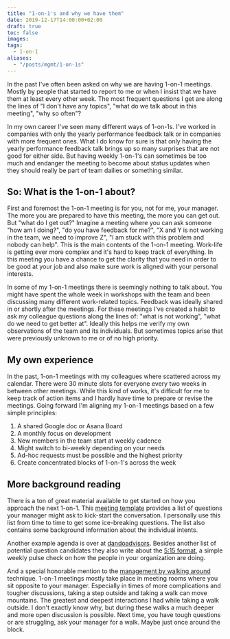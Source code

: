 ```yaml
---
title: "1-on-1's and why we have them"
date: 2019-12-17T14:00:00+02:00
draft: true
toc: false
images:
tags: 
  - 1-on-1
aliases:
  - "/posts/mgmt/1-on-1s"
---
```


In the past I've often been asked on why we are having 1-on-1 meetings. Mostly
by people that started to report to me or when I insist that we have them at
least every other week. The most frequent questions I get are along the lines of
"I don't have any topics", "what do we talk about in this meeting", "why so
often"?

In my own career I've seen many different ways of 1-on-1s. I've worked in
companies with only the yearly performance feedback talk or in companies with
more frequent ones. What I do know for sure is that only having the yearly
performance feedback talk brings up so many surprises that are not good for
either side. But having weekly 1-on-1's can sometimes be too much and endanger
the meeting to become about status updates when they should really be part of
team dailies or something similar.

## So: What is the 1-on-1 about?

First and foremost the 1-on-1 meeting is for you, not for me, your manager. The
more you are prepared to have this meeting, the more you can get out. But "what
do I get out?" Imagine a meeting where you can ask someone "how am I doing?",
"do you have feedback for me?", "X and Y is not working in the team, we need to
improve Z", "I am stuck with this problem and nobody can help". This is the main
contents of the 1-on-1 meeting. Work-life is getting ever more complex and it's
hard to keep track of everything. In this meeting you have a chance to get the
clarity that you need in order to be good at your job and also make sure work is
aligned with your personal interests.

In some of my 1-on-1 meetings there is seemingly nothing to talk about. You
might have spent the whole week in workshops with the team and been discussing
many different work-related topics. Feedback was ideally shared in or shortly
after the meetings. For these meetings I've created a habit to ask my colleague
questions along the lines of: "what is not working", "what do we need to get
better at". Ideally this helps me verify my own observations of the team and its
individuals. But sometimes topics arise that were previously unknown to me or
of no high priority.

## My own experience

In the past, 1-on-1 meetings with my colleagues where scattered across my
calendar. There were 30 minute slots for everyone every two weeks in between
other meetings. While this kind of works, it's difficult for me to keep track of
action items and I hardly have time to prepare or revise the meetings. Going
forward I'm aligning my 1-on-1 meetings based on a few simple principles:

1. A shared Google doc or Asana Board
2. A monthly focus on development
3. New members in the team start at weekly cadence
4. Might switch to bi-weekly depending on your needs
5. Ad-hoc requests must be possible and the highest priority
6. Create concentrated blocks of 1-on-1's across the week

## More background reading

There is a ton of great material available to get started on how you approach
the next 1-on-1. This [meeting template][2] provides a list of questions your
manager might ask to kick-start the conversation. I personally use this list
from time to time to get some ice-breaking questions. The list also contains
some background information about the individual intents.

Another example agenda is over at [dandoadvisors][3]. Besides another list of
potential question candidates they also write about the [5:15 format][4], a
simple weekly pulse check on how the people in your organization are doing.

And a special honorable mention to the [management by walking around][1]
technique. 1-on-1 meetings mostly take place in meeting rooms where you sit
opposite to your manager. Especially in times of more complications and tougher
discussions, taking a step outside and taking a walk can move mountains. The
greatest and deepest interactions I had while taking a walk outside. I don't
exactly know why, but during these walks a much deeper and more open discussion
is possible. Next time, you have tough questions or are struggling, ask your
manager for a walk. Maybe just once around the block.

[1]: https://medium.com/leading-and-managing/management-by-walking-around-motivating-and-developing-staff-9bac6258f544
[2]: https://www.fellow.app/blog/2019/one-on-one-meeting-template/
[3]: https://dandoadvisors.com/1-on-1-meetings-agenda/
[4]: https://dandoadvisors.com/5-15-format/
